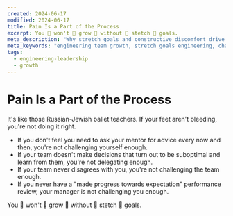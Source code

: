 ```yaml
---
created: 2024-06-17
modified: 2024-06-17
title: Pain Is a Part of the Process
excerpt: You 👏 won't 👏 grow 👏 without 👏 stetch 👏 goals.
meta_description: "Why stretch goals and constructive discomfort drive engineering team growth. How to challenge your team effectively while maintaining psychological safety."
meta_keywords: "engineering team growth, stretch goals engineering, challenging engineering teams, growth mindset engineering management, team development strategies"
tags:
  - engineering-leadership
  - growth
---
```

# Pain Is a Part of the Process

It's like those Russian-Jewish ballet teachers. If your feet aren't bleeding, you're not doing it right.

- If you don't feel you need to ask your mentor for advice every now and then, you're not challenging yourself enough.
- If your team doesn't make decisions that turn out to be suboptimal and learn from them, you're not delegating enough.
- If your team never disagrees with you, you're not challenging the team enough.
- If you never have a "made progress towards expectation" performance review, your manager is not challenging you enough.

You 👏 won't 👏 grow 👏 without 👏 stetch 👏 goals.

